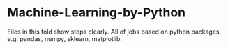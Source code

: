 # Machine-Learning-by-Python
Files in this fold show steps clearly.
All of jobs based on python packages, e.g. pandas, numpy, sklearn, matplotlib.
